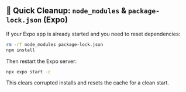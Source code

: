 ## 🔄 Quick Cleanup: `node_modules` & `package-lock.json` (Expo)

If your Expo app is already started and you need to reset dependencies:

```bash
rm -rf node_modules package-lock.json
npm install
```

Then restart the Expo server:

```bash
npx expo start -c
```

This clears corrupted installs and resets the cache for a clean start.
